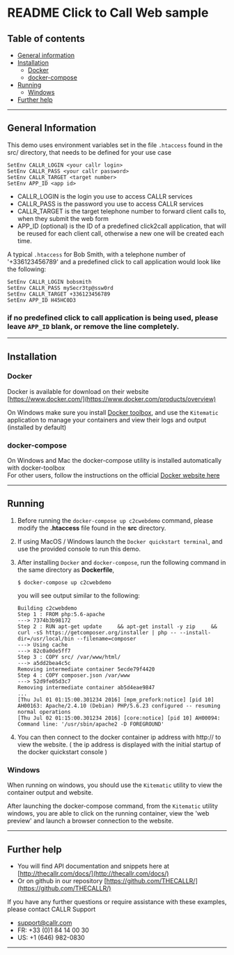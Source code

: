 # README Click to Call Web sample

## Table of contents
* [General information](#general-information)
* [Installation](#installation)
    * [Docker](#docker)
    * [docker-compose](#docker-compose)
* [Running](#running)
    * [Windows](#windows)
* [Further help](#further-help)

---

## General Information
This demo uses environment variables set in the file `.htaccess` found in the src/ directory, that needs to be defined for your use case
```
SetEnv CALLR_LOGIN <your callr login>
SetEnv CALLR_PASS <your callr password>
SetEnv CALLR_TARGET <target number>
SetEnv APP_ID <app id>
```

* CALLR_LOGIN is the login you use to access CALLR services
* CALLR_PASS is the password you use to access CALLR services
* CALLR_TARGET is the target telephone number to forward client calls to, when they submit the web form
* APP_ID (optional) is the ID of a predefined click2call application, that will be reused for each client call, otherwise a new one will be
created each time.

A typical `.htaccess` for Bob Smith, with a telephone number of '+336123456789' and a predefined click to call application would look like the following:
```
SetEnv CALLR_LOGIN bobsmith
SetEnv CALLR_PASS mySecr3tp@ssw0rd
SetEnv CALLR_TARGET +336123456789
SetEnv APP_ID H45HC0D3
```
### if no predefined click to call application is being used, please leave `APP_ID` blank, or remove the line completely.

---

## Installation
### Docker
Docker is available for download on their website [https://www.docker.com/](https://www.docker.com/products/overview)

On Windows make sure you install [Docker toolbox](https://www.docker.com/products/docker-toolbox), 
and use the `Kitematic` application to manage your containers and view their logs and output (installed by default)

### docker-compose  
On Windows and Mac the docker-compose utility is installed automatically with docker-toolbox  
For other users, follow the instructions on the official [Docker website here](https://docs.docker.com/compose/install/)

---

## Running
1. Before running the `docker-compose up c2cwebdemo` command, please modify the **.htaccess** file found in the **src** directory.

2. If using MacOS / Windows launch the `Docker quickstart terminal`, and use the provided console to run this demo. 

3. After installing `Docker` and `docker-compose`, run the following command in the same directory as **Dockerfile**, 
    ```
    $ docker-compose up c2cwebdemo
    ```
    you will see output similar to the following:   
    ```
    Building c2cwebdemo
    Step 1 : FROM php:5.6-apache
    ---> 7374b3b98172
    Step 2 : RUN apt-get update     && apt-get install -y zip     && curl -sS https://getcomposer.org/installer | php -- --install-dir=/usr/local/bin --filename=composer
    ---> Using cache
    ---> 82c0a0de5ff7
    Step 3 : COPY src/ /var/www/html/
    ---> a5dd2bea4c5c
    Removing intermediate container 5ecde79f4420
    Step 4 : COPY composer.json /var/www
    ---> 52d9fe05d3c7
    Removing intermediate container ab5d4eae9847
    ...
    [Thu Jul 01 01:15:00.301234 2016] [mpm_prefork:notice] [pid 10] AH00163: Apache/2.4.10 (Debian) PHP/5.6.23 configured -- resuming normal operations
    [Thu Jul 02 01:15:00.301234 2016] [core:notice] [pid 10] AH00094: Command line: '/usr/sbin/apache2 -D FOREGROUND'
    ```

4. You can then connect to the docker container ip address with http:// to view the website. ( the ip address is displayed with the initial startup of the docker quickstart console )

### Windows
When running on windows, you should use the `Kitematic` utility to view the container output and website. 

After launching the docker-compose command, from the `Kitematic` utility windows, you are able to click on the running container, view the 'web preview'
 and launch a browser connection to the website.

---

## Further help
* You will find API documentation and snippets here at [http://thecallr.com/docs/](http://thecallr.com/docs/)
* Or on github in our repository [https://github.com/THECALLR/](https://github.com/THECALLR/)
 
If you have any further questions or require assistance with these examples, please contact CALLR Support
* support@callr.com
* FR: +33 (0)1 84 14 00 30 
* US: +1 (646) 982-0830

---

